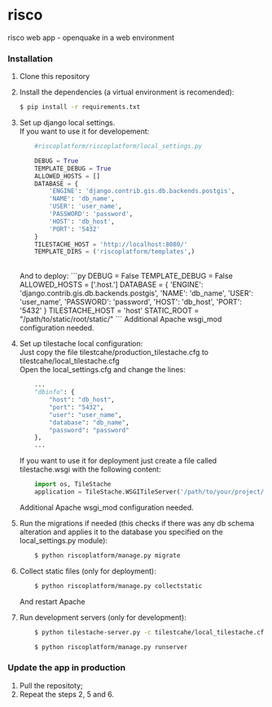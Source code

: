 # risco
risco web app - openquake in a web environment

### Installation

1. Clone this repository
2. Install the dependencies (a virtual environment is recomended):
    ```sh
    $ pip install -r requirements.txt
    ```

3. Set up django local settings. <br>
    If you want to use it for developement: <br>
    ```py
        #riscoplatform/riscoplatform/local_settings.py
    
        DEBUG = True
        TEMPLATE_DEBUG = True
        ALLOWED_HOSTS = []
        DATABASE = {
            'ENGINE': 'django.contrib.gis.db.backends.postgis',
            'NAME': 'db_name',
            'USER': 'user_name',
            'PASSWORD': 'password',
            'HOST': 'db_host',
            'PORT': '5432'
        }
        TILESTACHE_HOST = 'http://localhost:8080/'
        TEMPLATE_DIRS = ('riscoplatform/templates',)
    ```
    <br>
    And to deploy:
    ```py
        DEBUG = False
        TEMPLATE_DEBUG = False
        ALLOWED_HOSTS = ['.host.']
        DATABASE = {
            'ENGINE': 'django.contrib.gis.db.backends.postgis',
            'NAME': 'db_name',
            'USER': 'user_name',
            'PASSWORD': 'password',
            'HOST': 'db_host',
            'PORT': '5432'
        }
        TILESTACHE_HOST = 'host'
        STATIC_ROOT = "/path/to/static/root/static/"
    ```
    Additional Apache wsgi_mod configuration needed.
    
4. Set up tilestache local configuration:<br>
    Just copy the file tilestcahe/production_tilestache.cfg to tilestcahe/local_tilestache.cfg<br>
    Open the local_settings.cfg and change the lines:
    
    ```py
        ...
        "dbinfo": {
            "host": "db_host",
            "port": "5432",
            "user": "user_name",
            "database": "db_name",
            "password": "password"
        },
        ...
    ```
    If you want to use it for deployment just create a file called tilestache.wsgi with the following content:
    ```py
        import os, TileStache
        application = TileStache.WSGITileServer('/path/to/your/project/tilestache/local_tilestache.cfg')
    ```
    Additional Apache wsgi_mod configuration needed.

5. Run the migrations if needed (this checks if there was any db schema alteration and applies it to the database you specified on the local_settings.py module):
    ```sh
        $ python riscoplatform/manage.py migrate
    ```
    
6. Collect static files (only for deployment):
    ```sh
        $ python riscoplatform/manage.py collectstatic
    ```
    And restart Apache
    
7. Run development servers (only for development):
    ```sh
        $ python tilestache-server.py -c tilestcahe/local_tilestache.cfg
    ```
    ```sh
        $ python riscoplatform/manage.py runserver
    ```
    
    
### Update the app in production

1. Pull the repositoty;
2. Repeat the steps 2, 5 and 6.
    
